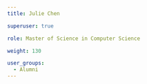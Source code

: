 ```yaml
---
title: Julie Chen

superuser: true

role: Master of Science in Computer Science

weight: 130

user_groups:
  - Alumni
---
```

